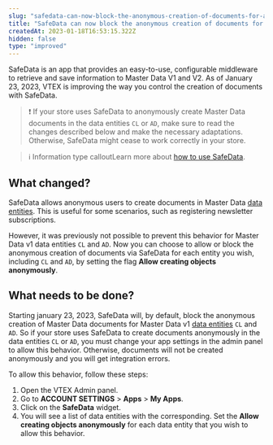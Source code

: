```yaml
---
slug: "safedata-can-now-block-the-anonymous-creation-of-documents-for-all-master-data-entities"
title: "SafeData can now block the anonymous creation of documents for all Master Data entities"
createdAt: 2023-01-18T16:53:15.322Z
hidden: false
type: "improved"
---
```


SafeData is an app that provides an easy-to-use, configurable middleware to retrieve and save information to Master Data V1 and V2. As of January 23, 2023, VTEX is improving the way you control the creation of documents with SafeData.

>❗ If your store uses SafeData to anonymously create Master Data documents in the data entities `CL` or `AD`, make sure to read the changes described below and make the necessary adaptations. Otherwise, SafeData might cease to work correctly in your store.

>ℹ️ Information type calloutLearn more about [how to use SafeData](https://developers.vtex.com/docs/guides/vtex-safedata).

## What changed?

SafeData allows anonymous users to create documents in Master Data [data entities](https://help.vtex.com/en/tutorial/master-data--4otjBnR27u4WUIciQsmkAw#data-entities). This is useful for some scenarios, such as registering newsletter subscriptions.

However, it was previously not possible to prevent this behavior for Master Data v1 data entities `CL` and `AD`. Now you can choose to allow or block the anonymous creation of documents via SafeData for each entity you wish, including `CL` and `AD`, by setting the flag **Allow creating objects anonymously**.

## What needs to be done?

Starting january 23, 2023, SafeData will, by default, block the anonymous creation of Master Data documents for Master Data v1 [data entities](https://help.vtex.com/en/tutorial/master-data--4otjBnR27u4WUIciQsmkAw#data-entities) `CL` and `AD`. So if your store uses SafeData to create documents anonymously in the data entities `CL` or `AD`, you must change your app settings in the admin panel to allow this behavior. Otherwise, documents will not be created anonymously and you will get integration errors.  

To allow this behavior, follow these steps:

1. Open the VTEX Admin panel.
2. Go to **ACCOUNT SETTINGS** > **Apps** > **My Apps**.
3. Click on the **SafeData** widget.
4. You will see a list of data entities with the corresponding. Set the **Allow creating objects anonymously** for each data entity that you wish to allow this behavior.


